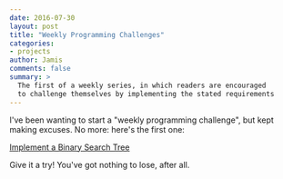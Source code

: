 ```yaml
---
date: 2016-07-30
layout: post
title: "Weekly Programming Challenges"
categories:
- projects
author: Jamis
comments: false
summary: >
  The first of a weekly series, in which readers are encouraged
  to challenge themselves by implementing the stated requirements
---
```


I've been wanting to start a "weekly programming challenge", but kept making excuses. No more: here's the first one:

[Implement a Binary Search Tree](https://medium.com/@jamis/weekly-programming-challenge-1-55b63b9d2a1)

Give it a try! You've got nothing to lose, after all.
